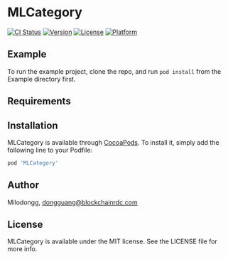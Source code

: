# MLCategory

[![CI Status](https://img.shields.io/travis/Milodongg/MLCategory.svg?style=flat)](https://travis-ci.org/Milodongg/MLCategory)
[![Version](https://img.shields.io/cocoapods/v/MLCategory.svg?style=flat)](https://cocoapods.org/pods/MLCategory)
[![License](https://img.shields.io/cocoapods/l/MLCategory.svg?style=flat)](https://cocoapods.org/pods/MLCategory)
[![Platform](https://img.shields.io/cocoapods/p/MLCategory.svg?style=flat)](https://cocoapods.org/pods/MLCategory)

## Example

To run the example project, clone the repo, and run `pod install` from the Example directory first.

## Requirements

## Installation

MLCategory is available through [CocoaPods](https://cocoapods.org). To install
it, simply add the following line to your Podfile:

```ruby
pod 'MLCategory'
```

## Author

Milodongg, dongguang@blockchainrdc.com

## License

MLCategory is available under the MIT license. See the LICENSE file for more info.
